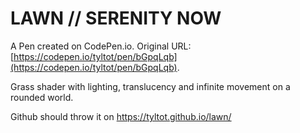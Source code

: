 # LAWN // SERENITY NOW

A Pen created on CodePen.io. Original URL: [https://codepen.io/tyltot/pen/bGpqLqb](https://codepen.io/tyltot/pen/bGpqLqb).

Grass shader with lighting, translucency and infinite movement on a rounded world.

Github should throw it on https://tyltot.github.io/lawn/